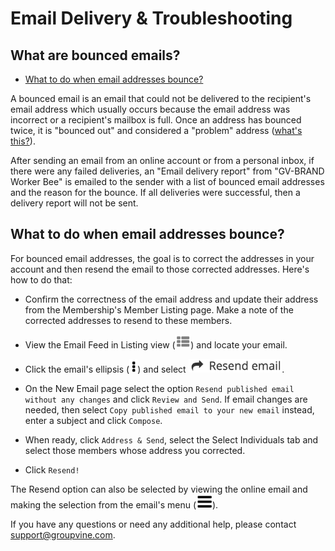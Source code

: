 # Email Delivery & Troubleshooting

<span id="gv-6delivery-2delivBounce-bounced-emails"></span>
## What are bounced emails?

* [What to do when email addresses bounce?](#gv-6delivery-2delivBounce-what-to-do)

A bounced email is an email that could not be delivered to
the recipient's email address which usually occurs because the email
address was incorrect or a recipient's mailbox is full.  Once an
address has bounced twice, it is "bounced out" and considered a "problem" address ([what's this?](/6-delivery/4-delivProblems.md?[LINK-QARGS-DOC]gv-6delivery-4delivProblems-problem-addr)).

After sending an email from an online account or from
a personal inbox, if there were any failed
deliveries, an "Email delivery report" from "GV-BRAND Worker
Bee" is emailed to the sender with a list of bounced
email addresses and the reason for the bounce.  If all
deliveries were successful, then a delivery report will
not be sent.  

<span id="gv-6delivery-2delivBounce-what-to-do"></span>
## What to do when email addresses bounce?

For bounced email addresses, the goal is to correct
the addresses in your account and then resend the email to
those corrected addresses.  Here's how to do that:

* Confirm the correctness of the email address and update their address from the Membership's Member Listing page.  Make a note of the corrected addresses to resend to these members.

* View the Email Feed in Listing view (<img src="/docimages/listing-view-icon.png" height="22">) and locate your email.

* Click the email's ellipsis (<img src="/docimages/ellipsis.png" height="22">) and select <img src="/docimages/feed-menu-resend-email.png" height="22">.

* On the New Email page select the option `Resend published email without any changes` and click `Review and Send`.  If email changes
 are needed, then select `Copy published email to your new email` instead, enter a subject and click `Compose`.
 
* When ready, click `Address & Send`, select the Select Individuals tab and select those members whose address you corrected.  

* Click `Resend!`

The Resend option can also be selected by viewing the online email and making the selection from the email's menu (<img src="/docimages/menu-icon.png" height="22">).

If you have any questions or need any additional help, please contact support@groupvine.com.
